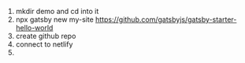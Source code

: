 1. mkdir demo and cd into it
2. npx gatsby new my-site https://github.com/gatsbyjs/gatsby-starter-hello-world
3. create github repo
4. connect to netlify
5.
